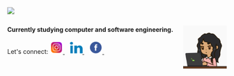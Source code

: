 <h1 align="left"><img src="https://readme-typing-svg.herokuapp.com/?
font=Righteous&size=28&center=true&vCenter=true&width=500&height=70&duration=5000&lines=Hi+there,+ I'm+Elonë+Krasniqi;" />
</h1>
<img align="right" alt="girl" width="100" src="gif.gif">
<h4> Currently studying computer and software engineering.</h4>
Let's connect:

<a href="https://www.instagram.com/eloonakrasniqi/?next=%2F">
	<img alt="Instagram" src="images/instagram.webp" target="_new" width="30"/>
	</a>
&nbsp;&nbsp;
<a href="https://www.linkedin.com/in/elon%C3%AB-krasniqi-105155274/"><img alt="LinkedIn" src="images/linkedin.webp" target="_new" width="29"/>
	</a>
&nbsp;&nbsp;
<a href="https://www.facebook.com/profile.php?id=100081740167734">
	<img alt="Facebook" src="images/facebook.webp" target="_new" width="30"/>
	</a>
&nbsp;&nbsp;
